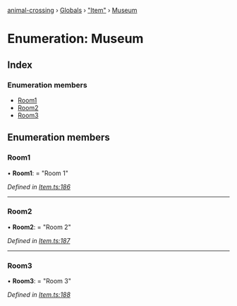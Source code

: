 [animal-crossing](../README.md) › [Globals](../globals.md) › ["Item"](../modules/_item_.md) › [Museum](_item_.museum.md)

# Enumeration: Museum

## Index

### Enumeration members

* [Room1](_item_.museum.md#room1)
* [Room2](_item_.museum.md#room2)
* [Room3](_item_.museum.md#room3)

## Enumeration members

###  Room1

• **Room1**: = "Room 1"

*Defined in [Item.ts:186](https://github.com/Norviah/animal-crossing/blob/09a17bd/module/types/Item.ts#L186)*

___

###  Room2

• **Room2**: = "Room 2"

*Defined in [Item.ts:187](https://github.com/Norviah/animal-crossing/blob/09a17bd/module/types/Item.ts#L187)*

___

###  Room3

• **Room3**: = "Room 3"

*Defined in [Item.ts:188](https://github.com/Norviah/animal-crossing/blob/09a17bd/module/types/Item.ts#L188)*
